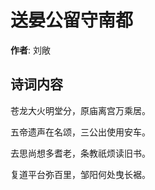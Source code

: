 # 送晏公留守南都

**作者**: 刘敞

## 诗词内容

苍龙大火明堂分，原庙离宫万乘居。

五帝遗声在名颂，三公出使用安车。

去思尚想多耆老，条教祇烦读旧书。

复道平台弥百里，邹阳何处曳长裾。

